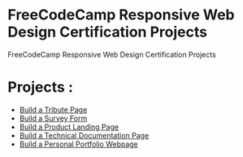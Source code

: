 # FreeCodeCamp Responsive Web Design Certification Projects
FreeCodeCamp Responsive Web Design Certification Projects

# Projects :

* [Build a Tribute Page]()
* [Build a Survey Form]()
* [Build a Product Landing Page]()
* [Build a Technical Documentation Page]()
* [Build a Personal Portfolio Webpage]()
